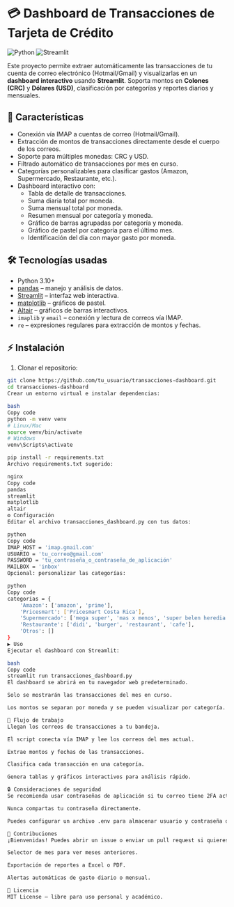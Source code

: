 # 💳 Dashboard de Transacciones de Tarjeta de Crédito

![Python](https://img.shields.io/badge/Python-3.10+-blue.svg)
![Streamlit](https://img.shields.io/badge/Streamlit-Dashboard-orange.svg)

Este proyecto permite extraer automáticamente las transacciones de tu cuenta de correo electrónico (Hotmail/Gmail) y visualizarlas en un **dashboard interactivo** usando **Streamlit**. Soporta montos en **Colones (CRC)** y **Dólares (USD)**, clasificación por categorías y reportes diarios y mensuales.

## 📝 Características

- Conexión vía IMAP a cuentas de correo (Hotmail/Gmail).  
- Extracción de montos de transacciones directamente desde el cuerpo de los correos.  
- Soporte para múltiples monedas: CRC y USD.  
- Filtrado automático de transacciones por mes en curso.  
- Categorías personalizables para clasificar gastos (Amazon, Supermercado, Restaurante, etc.).  
- Dashboard interactivo con:
  - Tabla de detalle de transacciones.
  - Suma diaria total por moneda.
  - Suma mensual total por moneda.
  - Resumen mensual por categoría y moneda.
  - Gráfico de barras agrupadas por categoría y moneda.
  - Gráfico de pastel por categoría para el último mes.
  - Identificación del día con mayor gasto por moneda.

## 🛠 Tecnologías usadas

- Python 3.10+
- [pandas](https://pandas.pydata.org/) – manejo y análisis de datos.
- [Streamlit](https://streamlit.io/) – interfaz web interactiva.
- [matplotlib](https://matplotlib.org/) – gráficos de pastel.
- [Altair](https://altair-viz.github.io/) – gráficos de barras interactivos.
- `imaplib` y `email` – conexión y lectura de correos vía IMAP.
- `re` – expresiones regulares para extracción de montos y fechas.

## ⚡ Instalación

1. Clonar el repositorio:

```bash
git clone https://github.com/tu_usuario/transacciones-dashboard.git
cd transacciones-dashboard
Crear un entorno virtual e instalar dependencias:

bash
Copy code
python -m venv venv
# Linux/Mac
source venv/bin/activate
# Windows
venv\Scripts\activate

pip install -r requirements.txt
Archivo requirements.txt sugerido:

nginx
Copy code
pandas
streamlit
matplotlib
altair
⚙️ Configuración
Editar el archivo transacciones_dashboard.py con tus datos:

python
Copy code
IMAP_HOST = 'imap.gmail.com'
USUARIO = 'tu_correo@gmail.com'
PASSWORD = 'tu_contraseña_o_contraseña_de_aplicación'
MAILBOX = 'inbox'
Opcional: personalizar las categorías:

python
Copy code
categorias = {
    'Amazon': ['amazon', 'prime'],
    'Pricesmart': ['Pricesmart Costa Rica'],
    'Supermercado': ['mega super', 'mas x menos', 'super belen heredia', 'sabana de oro'],
    'Restaurante': ['didi', 'burger', 'restaurant', 'cafe'],
    'Otros': []
}
▶️ Uso
Ejecutar el dashboard con Streamlit:

bash
Copy code
streamlit run transacciones_dashboard.py
El dashboard se abrirá en tu navegador web predeterminado.

Solo se mostrarán las transacciones del mes en curso.

Los montos se separan por moneda y se pueden visualizar por categoría.

🔄 Flujo de trabajo
Llegan los correos de transacciones a tu bandeja.

El script conecta vía IMAP y lee los correos del mes actual.

Extrae montos y fechas de las transacciones.

Clasifica cada transacción en una categoría.

Genera tablas y gráficos interactivos para análisis rápido.

🔒 Consideraciones de seguridad
Se recomienda usar contraseñas de aplicación si tu correo tiene 2FA activado.

Nunca compartas tu contraseña directamente.

Puedes configurar un archivo .env para almacenar usuario y contraseña de manera segura.

🤝 Contribuciones
¡Bienvenidas! Puedes abrir un issue o enviar un pull request si quieres agregar funcionalidades como:

Selector de mes para ver meses anteriores.

Exportación de reportes a Excel o PDF.

Alertas automáticas de gasto diario o mensual.

📄 Licencia
MIT License – libre para uso personal y académico.
